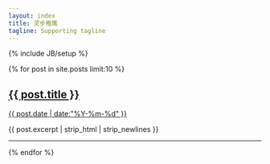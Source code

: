 ```yaml
---
layout: index 
title: 灵步稚鹰
tagline: Supporting tagline
---
```

{% include JB/setup %}

{% for post in site.posts limit:10 %}
<div class="post-preview">
    <h2><a href="{{ post.url }}">{{ post.title }}</a></h2>
    <div class="date">
        <a href="{{ post.url }}">{{ post.date | date:"%Y-%m-%d" }}</a>
    </div>
<p class="excerpt">{{ post.excerpt | strip_html | strip_newlines }}</p>
</div>
<hr />
{% endfor %}
